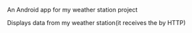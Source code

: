 An Android app for my weather station project

Displays data from my weather station(it receives the by HTTP)
